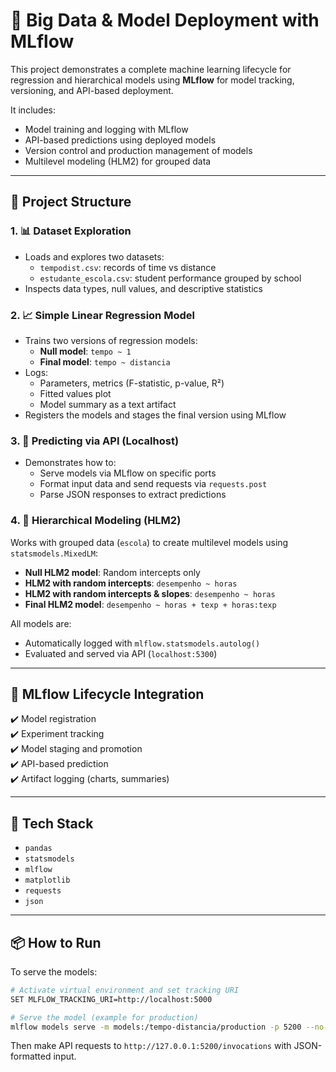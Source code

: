 
# 🚀 Big Data & Model Deployment with MLflow

This project demonstrates a complete machine learning lifecycle for regression and hierarchical models using **MLflow** for model tracking, versioning, and API-based deployment.

It includes:

- Model training and logging with MLflow
- API-based predictions using deployed models
- Version control and production management of models
- Multilevel modeling (HLM2) for grouped data

---

## 📂 Project Structure

### 1. 📊 Dataset Exploration
- Loads and explores two datasets:  
  - `tempodist.csv`: records of time vs distance  
  - `estudante_escola.csv`: student performance grouped by school
- Inspects data types, null values, and descriptive statistics

### 2. 📈 Simple Linear Regression Model
- Trains two versions of regression models:
  - **Null model**: `tempo ~ 1`
  - **Final model**: `tempo ~ distancia`
- Logs:
  - Parameters, metrics (F-statistic, p-value, R²)
  - Fitted values plot
  - Model summary as a text artifact
- Registers the models and stages the final version using MLflow

### 3. 🧪 Predicting via API (Localhost)
- Demonstrates how to:
  - Serve models via MLflow on specific ports
  - Format input data and send requests via `requests.post`
  - Parse JSON responses to extract predictions

### 4. 🏫 Hierarchical Modeling (HLM2)
Works with grouped data (`escola`) to create multilevel models using `statsmodels.MixedLM`:
- **Null HLM2 model**: Random intercepts only
- **HLM2 with random intercepts**: `desempenho ~ horas`
- **HLM2 with random intercepts & slopes**: `desempenho ~ horas`
- **Final HLM2 model**: `desempenho ~ horas + texp + horas:texp`

All models are:
- Automatically logged with `mlflow.statsmodels.autolog()`
- Evaluated and served via API (`localhost:5300`)

---

## 🔁 MLflow Lifecycle Integration

✔️ Model registration  
✔️ Experiment tracking  
✔️ Model staging and promotion  
✔️ API-based prediction  
✔️ Artifact logging (charts, summaries)

---

## 🧰 Tech Stack

- `pandas`
- `statsmodels`
- `mlflow`
- `matplotlib`
- `requests`
- `json`

---

## 📦 How to Run

To serve the models:

```bash
# Activate virtual environment and set tracking URI
SET MLFLOW_TRACKING_URI=http://localhost:5000

# Serve the model (example for production)
mlflow models serve -m models:/tempo-distancia/production -p 5200 --no-conda
```

Then make API requests to `http://127.0.0.1:5200/invocations` with JSON-formatted input.
